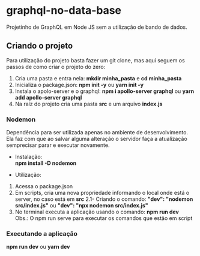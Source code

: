 # graphql-no-data-base
Projetinho de GraphQL em Node JS sem a utilização de bando de dados.  

## Criando o projeto
Para utilização do projeto basta fazer um git clone, mas aqui seguem os passos de como criar o projeto do zero: 
1) Cria uma pasta e entra nela: **mkdir minha_pasta** e **cd minha_pasta**
2) Inicializa o package.json: **npm init -y** ou **yarn init -y**
3) Instala o apolo-server e o graphql: **npm i apollo-server graphql** ou **yarn add apollo-server graphql**
4) Na raíz do projeto cria uma pasta **src** e um arquivo **index.js**

### Nodemon
Dependência para ser utilizada apenas no ambiente de desenvolvimento.  
Ela faz com que ao salvar alguma alteração o servidor faça a atualização semprecisar parar e executar novamente.  
- Instalação:  
**npm install -D nodemon**

- Utilização:  
1) Acessa o package.json  
2) Em scripts, cria uma nova propriedade informando o local onde está o server, no caso está em **src**
  2.1- Criando o comando: **"dev": "nodemon src/index.js"** ou **"dev": "npx nodemon src/index.js"**  
3) No terminal executa a aplicação usando o comando: **npm run dev**  
Obs.: O npm run serve para executar os comandos que estão em script  

### Executando a aplicação
**npm run dev** ou **yarn dev**
